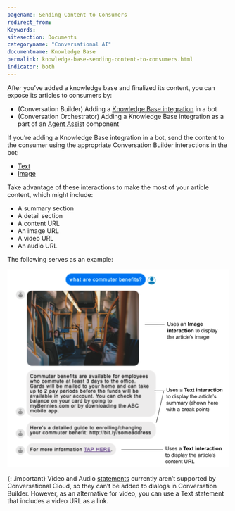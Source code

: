 ```yaml
---
pagename: Sending Content to Consumers
redirect_from:
Keywords:
sitesection: Documents
categoryname: "Conversational AI"
documentname: Knowledge Base
permalink: knowledge-base-sending-content-to-consumers.html
indicator: both
---
```


After you’ve added a knowledge base and finalized its content, you can expose its articles to consumers by:

* (Conversation Builder) Adding a [Knowledge Base integration](conversation-builder-integrations-knowledge-base-integrations.html) in a bot
* (Conversation Orchestrator) Adding a Knowledge Base integration as a part of an [Agent Assist](conversation-orchestrator-agent-assist-overview.html) component

If you’re adding a Knowledge Base integration in a bot, send the content to the consumer using the appropriate Conversation Builder interactions in the bot:

* [Text](conversation-builder-interactions-statements.html#text)
* [Image](conversation-builder-interactions-statements.html#image)

Take advantage of these interactions to make the most of your article content, which might include:

* A summary section
* A detail section
* A content URL
* An image URL
* A video URL
* An audio URL

The following serves as an example:

<img style="width:550px" src="img/ConvoBuilder/kb_send_content.png">

{: .important}
Video and Audio [statements](conversation-builder-interactions-statements.html) currently aren’t supported by Conversational Cloud, so they can’t be added to dialogs in Conversation Builder. However, as an alternative for video, you can use a Text statement that includes a video URL as a link.
